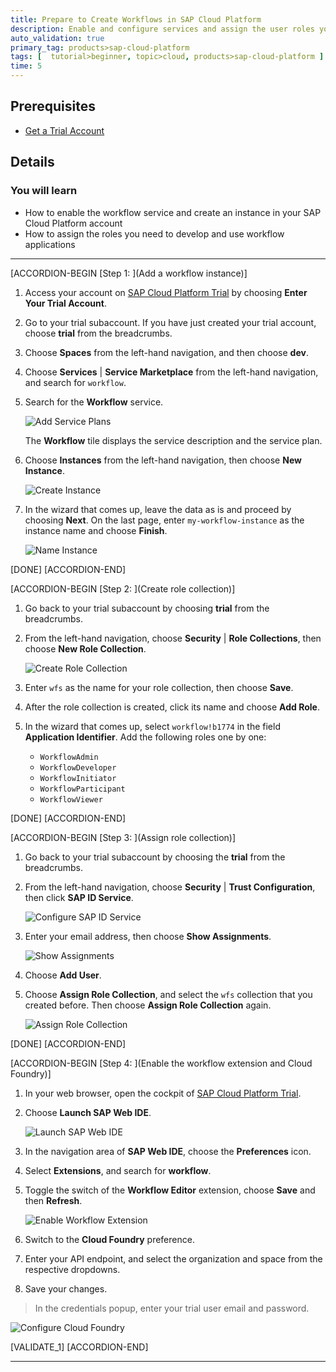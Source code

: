 ```yaml
---
title: Prepare to Create Workflows in SAP Cloud Platform
description: Enable and configure services and assign the user roles you'll need for creating workflows. 
auto_validation: true
primary_tag: products>sap-cloud-platform
tags: [  tutorial>beginner, topic>cloud, products>sap-cloud-platform ]
time: 5
---
```


## Prerequisites  
 - [Get a Trial Account](https://help.sap.com/viewer/65de2977205c403bbc107264b8eccf4b/Cloud/en-US/42e7e54590424e65969fced1acd47694.html)

## Details
### You will learn  
  - How to enable the workflow service and create an instance in your SAP Cloud Platform account
  - How to assign the roles you need to develop and use workflow applications

---

[ACCORDION-BEGIN [Step 1: ](Add a workflow instance)]

1. Access your account on [SAP Cloud Platform Trial](https://account.hanatrial.ondemand.com/cockpit) by choosing **Enter Your Trial Account**.

2. Go to your trial subaccount. If you have just created your trial account, choose **trial** from the breadcrumbs.

3. Choose **Spaces** from the left-hand navigation, and then choose **dev**.

4. Choose **Services** | **Service Marketplace** from the left-hand navigation, and search for `workflow`.

5. Search for the **Workflow** service.

    ![Add Service Plans](search-workflow-tile-corr2.png)

    The **Workflow** tile displays the service description and the service plan.

6. Choose **Instances** from the left-hand navigation, then choose **New Instance**.

    ![Create Instance](create-instance-corr2.png)

7. In the wizard that comes up, leave the data as is and proceed by choosing **Next**. On the last page, enter `my-workflow-instance` as the instance name and choose **Finish**.

    ![Name Instance](create-instance-name-corr2.png)

[DONE]
[ACCORDION-END]

[ACCORDION-BEGIN [Step 2: ](Create role collection)]

1. Go back to your trial subaccount by choosing **trial** from the breadcrumbs.

2. From the left-hand navigation, choose **Security** | **Role Collections**, then choose **New Role Collection**.

    ![Create Role Collection](new-role-collection-corr.png)

3. Enter `wfs` as the name for your role collection, then choose **Save**.

4. After the role collection is created, click its name and choose **Add Role**.

5. In the wizard that comes up, select `workflow!b1774` in the field **Application Identifier**. Add the following roles one by one:

    - `WorkflowAdmin`
    - `WorkflowDeveloper`
    - `WorkflowInitiator`
    - `WorkflowParticipant`
    - `WorkflowViewer`

[DONE]
[ACCORDION-END]

[ACCORDION-BEGIN [Step 3: ](Assign role collection)]

1. Go back to your trial subaccount by choosing the **trial** from the breadcrumbs.

2. From the left-hand navigation, choose **Security** | **Trust Configuration**, then click **SAP ID Service**.

    ![Configure SAP ID Service](sap-id-service-corr2.png)

3. Enter your email address, then choose **Show Assignments**.

    ![Show Assignments](show-assignments-corr.png)

4. Choose **Add User**.

5. Choose **Assign Role Collection**, and select the `wfs` collection that you created before. Then choose **Assign Role Collection** again.

    ![Assign Role Collection](assign-role-collection2-corr2.png)

[DONE]
[ACCORDION-END]

[ACCORDION-BEGIN [Step 4: ](Enable the workflow extension and Cloud Foundry)]

1. In your web browser, open the cockpit of [SAP Cloud Platform Trial](https://account.hanatrial.ondemand.com/cockpit).

2. Choose **Launch SAP Web IDE**.

    ![Launch SAP Web IDE](launchsapwebide.png)

3. In the navigation area of **SAP Web IDE**, choose the **Preferences** icon.

4. Select **Extensions**, and search for **workflow**.

5. Toggle the switch of the **Workflow Editor** extension, choose **Save** and then **Refresh**.

    ![Enable Workflow Extension](wfextension.png)

6. Switch to the **Cloud Foundry** preference.

7. Enter your API endpoint, and select the organization and space from the respective dropdowns.

8. Save your changes.

> In the credentials popup, enter your trial user email and password.

![Configure Cloud Foundry](cfpreferences.png)

[VALIDATE_1]
[ACCORDION-END]


---
